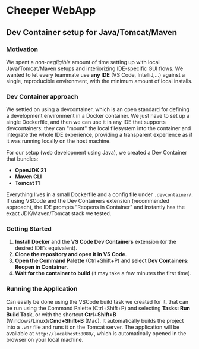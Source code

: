 # Cheeper WebApp

## Dev Container setup for Java/Tomcat/Maven

### Motivation
We spent a *non-negligible* amount of time setting up with local Java/Tomcat/Maven setups and interiorizing IDE-specific GUI flows. We wanted to let every teammate use **any IDE** (VS Code, IntelliJ,...) against a single, reproducible environment, with the minimum amount of local installs.

### Dev Container approach
We settled on using a devcontainer, which is an open standard for defining a development environment in a Docker container. We just have to set up a single Dockerfile, and then we can use it in any IDE that supports devcontainers: they can "mount" the local filesystem into the container and integrate the whole IDE experience, providing a transparent experience as if it was running locally on the host machine.

For our setup (web development using Java), we created a Dev Container that bundles:
- **OpenJDK 21**  
- **Maven CLI**  
- **Tomcat 11**  

Everything lives in a small Dockerfile and a config file under `.devcontainer/`. If using VSCode and the Dev Containers extension (recommended approach), the IDE prompts “Reopens in Container” and instantly has the exact JDK/Maven/Tomcat stack we tested.

### Getting Started

1. **Install Docker** and the **VS Code Dev Containers** extension (or the desired IDE’s equivalent).  
2. **Clone the repository and open it in VS Code**.
3. **Open the Command Palette** (Ctrl+Shift+P) and select **Dev Containers: Reopen in Container**.
4. **Wait for the container to build** (it may take a few minutes the first time).

### Running the Application

Can easily be done using the VSCode build task we created for it, that can be run using the Command Palette (Ctrl+Shift+P) and selecting **Tasks: Run Build Task**, or with the shortcut **Ctrl+Shift+B** (Windows/Linux)/**Cmd+Shift+B** (Mac). It automatically builds the project into a `.war` file and runs it on the Tomcat server. The application will be available at `http://localhost:8080/`, which is automatically opened in the browser on your local machine.